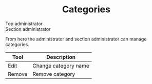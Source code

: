 <center><i class="ui icon tag huge"></i>

# Categories

</center>

<i class="ui icon unlock"></i> Top administrator<br>
<i class="ui icon unlock"></i> Section administrator

From here the administrator and section administrator can manage categories.


Tool | Description
---- | -----------
<i class="ui icon pencil"></i> Edit | Change category name
<i class="ui icon trash"></i> Remove | Remove category
